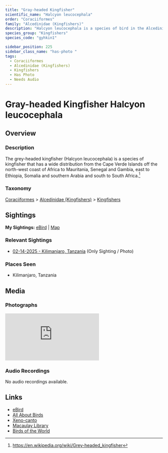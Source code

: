 ```yaml
---
title: "Gray-headed Kingfisher"
scientific_name: "Halcyon leucocephala"
order: "Coraciiformes"
family: "Alcedinidae (Kingfishers)"
description: "Halcyon leucocephala is a species of bird in the Alcedinidae (Kingfishers) family. It has been observed 1 times. It has been photographed."
species_group: "Kingfishers"
species_code: "gyhkin1"

sidebar_position: 225
sidebar_class_name: "has-photo "
tags: 
  - Coraciiformes
  - Alcedinidae (Kingfishers)
  - Kingfishers
  - Has Photo
  - Needs Audio
---
```


# Gray-headed Kingfisher <span className='sci_name'>Halcyon leucocephala</span>

## Overview

### Description
The grey-headed kingfisher (Halcyon leucocephala) is a species of kingfisher that has a wide distribution from the Cape Verde Islands off the north-west coast of Africa to Mauritania, Senegal and Gambia, east to Ethiopia, Somalia and southern Arabia and south to South Africa.[^1]

[^1]: https://en.wikipedia.org/wiki/Grey-headed_kingfisher

### Taxonomy
[Coraciiformes](/tags/coraciiformes) > [Alcedinidae (Kingfishers)](/tags/alcedinidae-kingfishers) > [Kingfishers](/tags/kingfishers)


## Sightings

**My Sightings:** [eBird](https://ebird.org/lifelist?r=world&time=life&spp=gyhkin1) | [Map](/map?species_code=gyhkin1)

### Relevant Sightings

* [02-14-2025 - Kilimanjaro, Tanzania](https://ebird.org/checklist/S216294004) (Only Sighting / Photo)

### Places Seen

* Kilimanjaro, Tanzania



## Media
### Photographs
<iframe className="photo_iframe horizontal" src="https://macaulaylibrary.org/asset/631550230/embed" frameBorder="0" allowFullScreen></iframe>

### Audio Recordings
No audio recordings available.

## Links
* [eBird](https://ebird.org/species/gyhkin1) 
* [All About Birds](https://www.allaboutbirds.org/guide/gyhkin1) 
* [Xeno-canto](https://www.xeno-canto.org/species/halcyon-leucocephala) 
* [Macaulay Library](https://search.macaulaylibrary.org/catalog?taxonCode=gyhkin1&sort=rating_rank_desc)
* [Birds of the World](https://birdsoftheworld.org/bow/species/gyhkin1)
